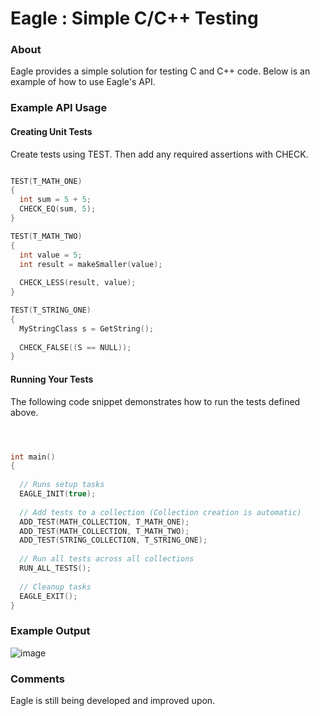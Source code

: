 # Eagle : Simple C/C++ Testing

### About

Eagle provides a simple solution for testing C and C++ code. Below is an example of how to use Eagle's API.

### Example API Usage

#### Creating Unit Tests

Create tests using TEST. Then add any required assertions with CHECK.

```C++

TEST(T_MATH_ONE)
{
  int sum = 5 + 5;
  CHECK_EQ(sum, 5);
}

TEST(T_MATH_TWO)
{
  int value = 5;
  int result = makeSmaller(value);
  
  CHECK_LESS(result, value);
}

TEST(T_STRING_ONE)
{
  MyStringClass s = GetString();
  
  CHECK_FALSE((S == NULL));
}

```

#### Running Your Tests

The following code snippet demonstrates how to run the tests defined above.

```C++



int main()
{
  
  // Runs setup tasks
  EAGLE_INIT(true);
  
  // Add tests to a collection (Collection creation is automatic)
  ADD_TEST(MATH_COLLECTION, T_MATH_ONE);
  ADD_TEST(MATH_COLLECTION, T_MATH_TWO);
  ADD_TEST(STRING_COLLECTION, T_STRING_ONE);
  
  // Run all tests across all collections
  RUN_ALL_TESTS();
  
  // Cleanup tasks
  EAGLE_EXIT();
}

```

### Example Output

![image](https://user-images.githubusercontent.com/76637128/207509854-e6040262-daa2-4b4b-b3ff-0999a4b474a2.png)


### Comments

Eagle is still being developed and improved upon.

#### 

